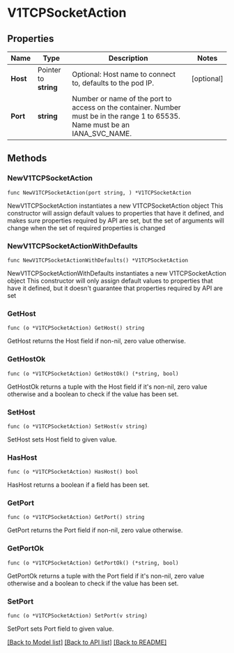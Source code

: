 # V1TCPSocketAction

## Properties

Name | Type | Description | Notes
------------ | ------------- | ------------- | -------------
**Host** | Pointer to **string** | Optional: Host name to connect to, defaults to the pod IP. | [optional] 
**Port** | **string** | Number or name of the port to access on the container. Number must be in the range 1 to 65535. Name must be an IANA_SVC_NAME. | 

## Methods

### NewV1TCPSocketAction

`func NewV1TCPSocketAction(port string, ) *V1TCPSocketAction`

NewV1TCPSocketAction instantiates a new V1TCPSocketAction object
This constructor will assign default values to properties that have it defined,
and makes sure properties required by API are set, but the set of arguments
will change when the set of required properties is changed

### NewV1TCPSocketActionWithDefaults

`func NewV1TCPSocketActionWithDefaults() *V1TCPSocketAction`

NewV1TCPSocketActionWithDefaults instantiates a new V1TCPSocketAction object
This constructor will only assign default values to properties that have it defined,
but it doesn't guarantee that properties required by API are set

### GetHost

`func (o *V1TCPSocketAction) GetHost() string`

GetHost returns the Host field if non-nil, zero value otherwise.

### GetHostOk

`func (o *V1TCPSocketAction) GetHostOk() (*string, bool)`

GetHostOk returns a tuple with the Host field if it's non-nil, zero value otherwise
and a boolean to check if the value has been set.

### SetHost

`func (o *V1TCPSocketAction) SetHost(v string)`

SetHost sets Host field to given value.

### HasHost

`func (o *V1TCPSocketAction) HasHost() bool`

HasHost returns a boolean if a field has been set.

### GetPort

`func (o *V1TCPSocketAction) GetPort() string`

GetPort returns the Port field if non-nil, zero value otherwise.

### GetPortOk

`func (o *V1TCPSocketAction) GetPortOk() (*string, bool)`

GetPortOk returns a tuple with the Port field if it's non-nil, zero value otherwise
and a boolean to check if the value has been set.

### SetPort

`func (o *V1TCPSocketAction) SetPort(v string)`

SetPort sets Port field to given value.



[[Back to Model list]](../README.md#documentation-for-models) [[Back to API list]](../README.md#documentation-for-api-endpoints) [[Back to README]](../README.md)


